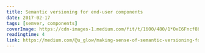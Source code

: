 ```yaml
---
title: Semantic versioning for end-user components
date: 2017-02-17
tags: [semver, components]
coverImage: https://cdn-images-1.medium.com/fit/t/1600/480/1*OxE6Fncf8bl_5dX7vhAwww.jpeg
readingtime: 4
link: https://medium.com/@u_glow/making-sense-of-semantic-versioning-for-end-user-software-applications-a3049d97478b
---
```

